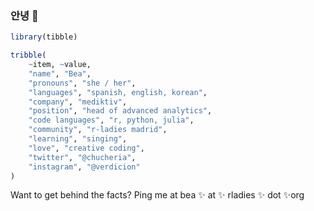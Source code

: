 ### 안녕 🌈

<!--
**chucheria/chucheria** is a ✨ _special_ ✨ repository because its `README.md` (this file) appears on your GitHub profile.

Here are some ideas to get you started:

- 🔭 I’m currently working on ...
- 🌱 I’m currently learning ...
- 👯 I’m looking to collaborate on ...
- 🤔 I’m looking for help with ...
- 💬 Ask me about ...
- 📫 How to reach me: ...
- 😄 Pronouns: ...
- ⚡ Fun fact: ...
-->

```r
library(tibble)

tribble(
    ~item, ~value, 
    "name", "Bea",
    "pronouns", "she / her",
    "languages", "spanish, english, korean",
    "company", "mediktiv", 
    "position", "head of advanced analytics",
    "code languages", "r, python, julia",
    "community", "r-ladies madrid",
    "learning", "singing",
    "love", "creative coding",
    "twitter", "@chucheria",
    "instagram", "@verdicion"
)
```

Want to get behind the facts? Ping me at bea ✨ at ✨ rladies ✨ dot ✨org

